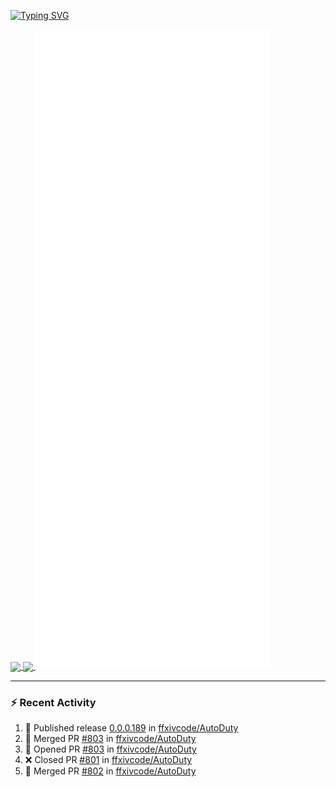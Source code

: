 [![Typing SVG](https://readme-typing-svg.demolab.com?font=Fira+Code&duration=1000&pause=1000&multiline=true&repeat=false&width=435&lines=Simon+Latusek+%7C+Gameplay+Engineer)](https://git.io/typing-svg)

<a href="https://github.com/anuraghazra/github-readme-stats">
  <img height=200 align="center" src="https://github-readme-stats.vercel.app/api?username=erdelf&theme=radical" />
</a>
<a href="https://github.com/anuraghazra/convoychat">
  <img height=200 align="center" src="https://streak-stats.demolab.com?user=erdelf&theme=radical&mode=weekly" />
</a>

<picture>
  <img src="/github-metrics.svg" alt="Metrics">
</picture>

---

### :zap: Recent Activity
<!--START_SECTION:activity-->
1. 🚀 Published release [0.0.0.189](https://github.com/ffxivcode/AutoDuty/releases/tag/0.0.0.189) in [ffxivcode/AutoDuty](https://github.com/ffxivcode/AutoDuty)
2. 🎉 Merged PR [#803](https://github.com/ffxivcode/AutoDuty/pull/803) in [ffxivcode/AutoDuty](https://github.com/ffxivcode/AutoDuty)
3. 💪 Opened PR [#803](https://github.com/ffxivcode/AutoDuty/pull/803) in [ffxivcode/AutoDuty](https://github.com/ffxivcode/AutoDuty)
4. ❌ Closed PR [#801](https://github.com/ffxivcode/AutoDuty/pull/801) in [ffxivcode/AutoDuty](https://github.com/ffxivcode/AutoDuty)
5. 🎉 Merged PR [#802](https://github.com/ffxivcode/AutoDuty/pull/802) in [ffxivcode/AutoDuty](https://github.com/ffxivcode/AutoDuty)
<!--END_SECTION:activity-->

<!--
**erdelf/erdelf** is a ✨ _special_ ✨ repository because its `README.md` (this file) appears on your GitHub profile.

Here are some ideas to get you started:

- 🔭 I’m currently working on ...
- 🌱 I’m currently learning ...
- 👯 I’m looking to collaborate on ...
- 🤔 I’m looking for help with ...
- 💬 Ask me about ...
- 📫 How to reach me: ...
- 😄 Pronouns: ...
- ⚡ Fun fact: ...
-->
